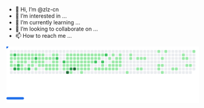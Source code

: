 - 👋 Hi, I’m @zlz-cn
- 👀 I’m interested in ...
- 🌱 I’m currently learning ...
- 💞️ I’m looking to collaborate on ...
- 📫 How to reach me ...

<picture>
  <source
    media="(prefers-color-scheme: dark)"
    srcset="https://github.com/zlz-cn/zlz-cn/blob/github-breakout/images/breakout-dark.svg"
  />
  <source
    media="(prefers-color-scheme: light)"
    srcset="https://github.com/zlz-cn/zlz-cn/blob/github-breakout/images/breakout-light.svg"
  />
  <img alt="Breakout Game" src="https://github.com/zlz-cn/zlz-cn/blob/github-breakout/images/breakout-light.svg" />
</picture>
